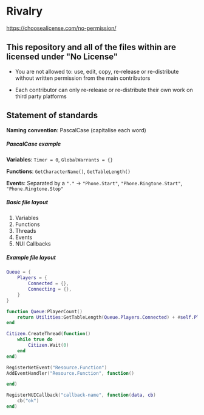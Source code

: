 # Rivalry

https://choosealicense.com/no-permission/

## This repository and all of the files within are licensed under "No License"

* You are not allowed to: use, edit, copy, re-release or re-distribute without written permission from the main contributors

* Each contributor can only re-release or re-distribute their own work on third party platforms

## Statement of standards
**Naming convention**: PascalCase (capitalise each word)

##### PascalCase example

**Variables**: `Timer = 0`, `GlobalWarrants = {}`

**Functions**: `GetCharacterName()`, `GetTableLength()`

**Event**s: Separated by a `"."` -> `"Phone.Start"`, `"Phone.Ringtone.Start"`, `"Phone.Ringtone.Stop"`

##### Basic file layout

1. Variables
2. Functions
3. Threads
4. Events
5. NUI Callbacks

##### Example file layout

```lua
Queue = {
	Players = {
		Connected = {},
		Connecting = {},
	}
}

function Queue:PlayerCount()
	return Utilities:GetTableLength(Queue.Players.Connected) + #self.Players.Connecting
end

Citizen.CreateThread(function()
	while true do
		Citizen.Wait(0)
	end
end)

RegisterNetEvent("Resource.Function")
AddEventHandler("Resource.Function", function()

end)

RegisterNUICallback("callback-name", function(data, cb)
	cb("ok")
end)
```
